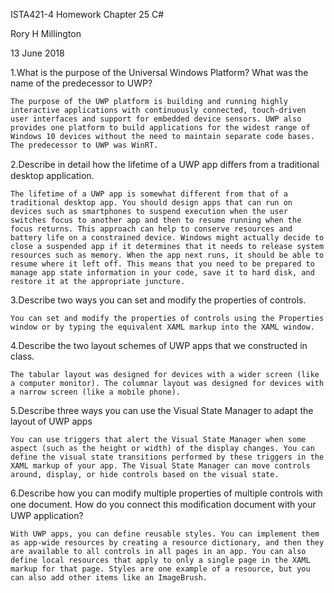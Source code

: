 ISTA421-4 Homework Chapter 25 C#

Rory H Millington

13 June 2018

1.What is the purpose of the Universal Windows Platform? What was the name of the predecessor to UWP?

	The purpose of the UWP platform is building and running highly interactive applications with continuously connected, touch-driven user interfaces and support for embedded device sensors. UWP also provides one platform to build applications for the widest range of Windows 10 devices without the need to maintain separate code bases. The predecessor to UWP was WinRT.

2.Describe in detail how the lifetime of a UWP app diﬀers from a traditional desktop application.

	The lifetime of a UWP app is somewhat different from that of a traditional desktop app. You should design apps that can run on devices such as smartphones to suspend execution when the user switches focus to another app and then to resume running when the focus returns. This approach can help to conserve resources and battery life on a constrained device. Windows might actually decide to close a suspended app if it determines that it needs to release system resources such as memory. When the app next runs, it should be able to resume where it left off. This means that you need to be prepared to manage app state information in your code, save it to hard disk, and restore it at the appropriate juncture.

3.Describe two ways you can set and modify the properties of controls.

	You can set and modify the properties of controls using the Properties window or by typing the equivalent XAML markup into the XAML window.

4.Describe the two layout schemes of UWP apps that we constructed in class.

	The tabular layout was designed for devices with a wider screen (like a computer monitor). The columnar layout was designed for devices with a narrow screen (like a mobile phone).

5.Describe three ways you can use the Visual State Manager to adapt the layout of UWP apps

	You can use triggers that alert the Visual State Manager when some aspect (such as the height or width) of the display changes. You can define the visual state transitions performed by these triggers in the XAML markup of your app. The Visual State Manager can move controls around, display, or hide controls based on the visual state.

6.Describe how you can modify multiple properties of multiple controls with one document. How do you connect this modiﬁcation document with your UWP application?

	With UWP apps, you can define reusable styles. You can implement them as app-wide resources by creating a resource dictionary, and then they are available to all controls in all pages in an app. You can also define local resources that apply to only a single page in the XAML markup for that page. Styles are one example of a resource, but you can also add other items like an ImageBrush.